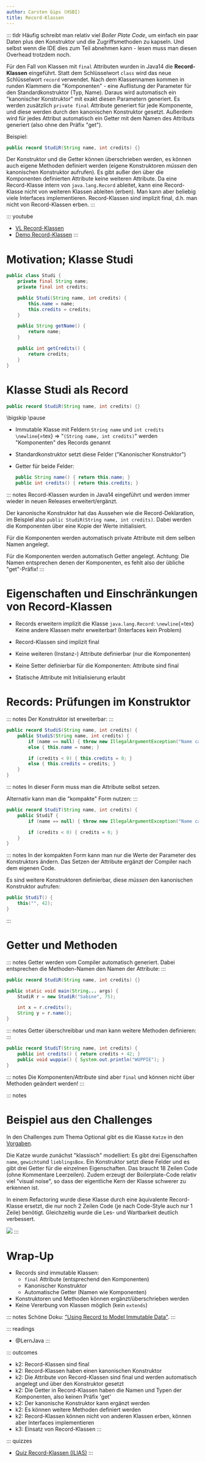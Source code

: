 ```yaml
---
author: Carsten Gips (HSBI)
title: Record-Klassen
---
```


::: tldr
Häufig schreibt man relativ viel *Boiler Plate Code*, um einfach ein paar Daten plus
den Konstruktor und die Zugriffsmethoden zu kapseln. Und selbst wenn die IDE dies
zum Teil abnehmen kann - lesen muss man diesen Overhead trotzdem noch.

Für den Fall von Klassen mit `final` Attributen wurden in Java14 die
**Record-Klassen** eingeführt. Statt dem Schlüsselwort `class` wird das neue
Schlüsselwort `record` verwendet. Nach dem Klassennamen kommen in runden Klammern
die "Komponenten" - eine Auflistung der Parameter für den Standardkonstruktor (Typ,
Name). Daraus wird automatisch ein "kanonischer Konstruktor" mit exakt diesen
Parametern generiert. Es werden zusätzlich `private final` Attribute generiert für
jede Komponente, und diese werden durch den kanonischen Konstruktor gesetzt.
Außerdem wird für jedes Attribut automatisch ein Getter mit dem Namen des Attributs
generiert (also ohne den Präfix "get").

Beispiel:

``` java
public record StudiR(String name, int credits) {}
```

Der Konstruktor und die Getter können überschrieben werden, es können auch eigene
Methoden definiert werden (eigene Konstruktoren *müssen* den kanonischen Konstruktor
aufrufen). Es gibt außer den über die Komponenten definierten Attribute keine
weiteren Attribute. Da eine Record-Klasse intern von `java.lang.Record` ableitet,
kann eine Record-Klasse nicht von weiteren Klassen ableiten (erben). Man kann aber
beliebig viele Interfaces implementieren. Record-Klassen sind implizit final, d.h.
man nicht von Record-Klassen erben.
:::

::: youtube
-   [VL Record-Klassen](https://youtu.be/5RMhdCsZL6Y)
-   [Demo Record-Klassen](https://youtu.be/jWBAXWH0MUc)
:::

# Motivation; Klasse Studi

``` java
public class Studi {
    private final String name;
    private final int credits;

    public Studi(String name, int credits) {
        this.name = name;
        this.credits = credits;
    }

    public String getName() {
        return name;
    }

    public int getCredits() {
        return credits;
    }
}
```

# Klasse Studi als Record

``` java
public record StudiR(String name, int credits) {}
```

\bigskip
\pause

-   Immutable Klasse mit Feldern `String name` und `int credits` `\newline`{=tex}
    =\> "`(String name, int credits)`" werden "Komponenten" des Records genannt

-   Standardkonstruktor setzt diese Felder ("Kanonischer Konstruktor")

-   Getter für beide Felder:

    ``` java
    public String name() { return this.name; }
    public int credits() { return this.credits; }
    ```

::: notes
Record-Klassen wurden in Java14 eingeführt und werden immer wieder in neuen Releases
erweitert/ergänzt.

Der kanonische Konstruktor hat das Aussehen wie die Record-Deklaration, im Beispiel
also `public StudiR(String name, int credits)`. Dabei werden die Komponenten über
eine Kopie der Werte initialisiert.

Für die Komponenten werden automatisch private Attribute mit dem selben Namen
angelegt.

Für die Komponenten werden automatisch Getter angelegt. Achtung: Die Namen
entsprechen denen der Komponenten, es fehlt also der übliche "get"-Präfix!
:::

# Eigenschaften und Einschränkungen von Record-Klassen

-   Records erweitern implizit die Klasse `java.lang.Record`: `\newline`{=tex} Keine
    andere Klassen mehr erweiterbar! (Interfaces kein Problem)

-   Record-Klassen sind implizit final

-   Keine weiteren (Instanz-) Attribute definierbar (nur die Komponenten)

-   Keine Setter definierbar für die Komponenten: Attribute sind final

-   Statische Attribute mit Initialisierung erlaubt

# Records: Prüfungen im Konstruktor

::: notes
Der Konstruktor ist erweiterbar:
:::

``` java
public record StudiS(String name, int credits) {
    public StudiS(String name, int credits) {
        if (name == null) { throw new IllegalArgumentException("Name cannot be null!"); }
        else { this.name = name; }

        if (credits < 0) { this.credits = 0; }
        else { this.credits = credits; }
    }
}
```

::: notes
In dieser Form muss man die Attribute selbst setzen.

Alternativ kann man die "kompakte" Form nutzen:
:::

``` java
public record StudiT(String name, int credits) {
    public StudiT {
        if (name == null) { throw new IllegalArgumentException("Name cannot be null!"); }

        if (credits < 0) { credits = 0; }
    }
}
```

::: notes
In der kompakten Form kann man nur die Werte der Parameter des Konstruktors ändern.
Das Setzen der Attribute ergänzt der Compiler nach dem eigenen Code.

Es sind weitere Konstruktoren definierbar, diese *müssen* den kanonischen
Konstruktor aufrufen:

``` java
public StudiT() {
    this("", 42);
}
```
:::

# Getter und Methoden

::: notes
Getter werden vom Compiler automatisch generiert. Dabei entsprechen die
Methoden-Namen den Namen der Attribute:
:::

``` java
public record StudiR(String name, int credits) {}

public static void main(String... args) {
    StudiR r = new StudiR("Sabine", 75);

    int x = r.credits();
    String y = r.name();
}
```

::: notes
Getter überschreibbar und man kann weitere Methoden definieren:
:::

``` java
public record StudiT(String name, int credits) {
    public int credits() { return credits + 42; }
    public void wuppie() { System.out.println("WUPPIE"); }
}
```

::: notes
Die Komponenten/Attribute sind aber `final` und können nicht über Methoden geändert
werden!
:::

::: notes
# Beispiel aus den Challenges

In den Challenges zum Thema Optional gibt es die Klasse `Katze` in den
[Vorgaben](https://github.com/Programmiermethoden-CampusMinden/PM-Lecture/blob/master/markdown/modern-java/src/challenges/optional/Katze.java).

Die Katze wurde zunächst "klassisch" modelliert: Es gibt drei Eigenschaften `name`,
`gewicht`und `lieblingsBox`. Ein Konstruktor setzt diese Felder und es gibt drei
Getter für die einzelnen Eigenschaften. Das braucht 18 Zeilen Code (ohne Kommentare
Leerzeilen). Zudem erzeugt der Boilerplate-Code relativ viel "visual noise", so dass
der eigentliche Kern der Klasse schwerer zu erkennen ist.

In einem Refactoring wurde diese Klasse durch eine äquivalente Record-Klasse
ersetzt, die nur noch 2 Zeilen Code (je nach Code-Style auch nur 1 Zeile) benötigt.
Gleichzeitig wurde die Les- und Wartbarkeit deutlich verbessert.

![](images/screenshot_katze.png)
:::

# Wrap-Up

-   Records sind immutable Klassen:
    -   `final` Attribute (entsprechend den Komponenten)
    -   Kanonischer Konstruktor
    -   Automatische Getter (Namen wie Komponenten)
-   Konstruktoren und Methoden können ergänzt/überschrieben werden
-   Keine Vererbung von Klassen möglich (kein `extends`)

::: notes
Schöne Doku: ["Using Record to Model Immutable
Data"](https://dev.java/learn/using-record-to-model-immutable-data/).
:::

::: readings
-   @LernJava
:::

::: outcomes
-   k2: Record-Klassen sind final
-   k2: Record-Klassen haben einen kanonischen Konstruktor
-   k2: Die Attribute von Record-Klassen sind final und werden automatisch angelegt
    und über den Konstruktor gesetzt
-   k2: Die Getter in Record-Klassen haben die Namen und Typen der Komponenten, also
    keinen Präfix 'get'
-   k2: Der kanonische Konstruktor kann ergänzt werden
-   k2: Es können weitere Methoden definiert werden
-   k2: Record-Klassen können nicht von anderen Klassen erben, können aber
    Interfaces implementieren
-   k3: Einsatz von Record-Klassen
:::

::: quizzes
-   [Quiz Record-Klassen
    (ILIAS)](https://www.hsbi.de/elearning/goto.php?target=tst_1106527&client_id=FH-Bielefeld)
:::
